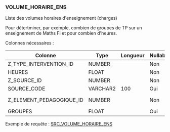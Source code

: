 ### VOLUME_HORAIRE_ENS

Liste des volumes horaires d'enseignement (charges)

Pour détertminer, par exemple, combien de groupes de TP sur un enseignement de Maths Fi et pour combien d'heures.

Colonnes nécessaires :

|Colonne                 |Type    |Longueur|Nullable|Commentaire                        |
|------------------------|--------|--------|--------|-----------------------------------|
|Z_TYPE_INTERVENTION_ID  |NUMBER  |        |Non     |==> TYPE_INTERVENTION.CODE         |
|HEURES                  |FLOAT   |        |Non     |                                   |
|Z_SOURCE_ID             |NUMBER  |        |Non     |==> SOURCE.CODE                    |
|SOURCE_CODE             |VARCHAR2|100     |Oui     |                                   |
|Z_ELEMENT_PEDAGOGIQUE_ID|NUMBER  |        |Non     |==> ELEMENT_PEDAGOGIQUE.SOURCE_CODE|
|GROUPES                 |FLOAT   |        |Oui     |                                   |


Exemple de requête :
[SRC_VOLUME_HORAIRE_ENS](../Apogée/SRC_VOLUME_HORAIRE_ENS.sql)